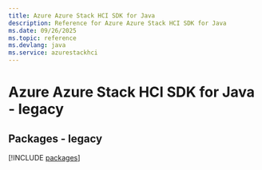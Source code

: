 ```yaml
---
title: Azure Azure Stack HCI SDK for Java
description: Reference for Azure Azure Stack HCI SDK for Java
ms.date: 09/26/2025
ms.topic: reference
ms.devlang: java
ms.service: azurestackhci
---
```

# Azure Azure Stack HCI SDK for Java - legacy
## Packages - legacy
[!INCLUDE [packages](azure-stack-hci-index.md)]